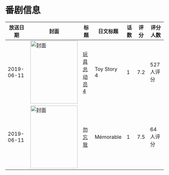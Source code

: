 # 番剧信息

|放送日期|封面|标题|日文标题|话数|评分|评分人数|
|---|---|---|---|---|---|---|
|2019-06-11|<img src="//lain.bgm.tv/pic/cover/c/f1/d1/117148_44K28.jpg" alt="封面" style="width:150px;height:200px;object-fit:cover;">|[玩具总动员4](https://bangumi.tv/subject/117148)|Toy Story 4|1|7.2|527人评分|
|2019-06-11|<img src="//lain.bgm.tv/pic/cover/c/6c/17/300749_a5qQn.jpg" alt="封面" style="width:150px;height:200px;object-fit:cover;">|[勿忘我](https://bangumi.tv/subject/300749)|Mémorable|1|7.5|64人评分|
